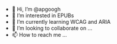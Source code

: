 - 👋 Hi, I’m @apgoogh
- 👀 I’m interested in EPUBs
- 🌱 I’m currently learning WCAG and ARIA
- 💞️ I’m looking to collaborate on ...
- 📫 How to reach me ...

<!---
apgoogh/apgoogh is a ✨ special ✨ repository because its `README.md` (this file) appears on your GitHub profile.
You can click the Preview link to take a look at your changes.
--->
